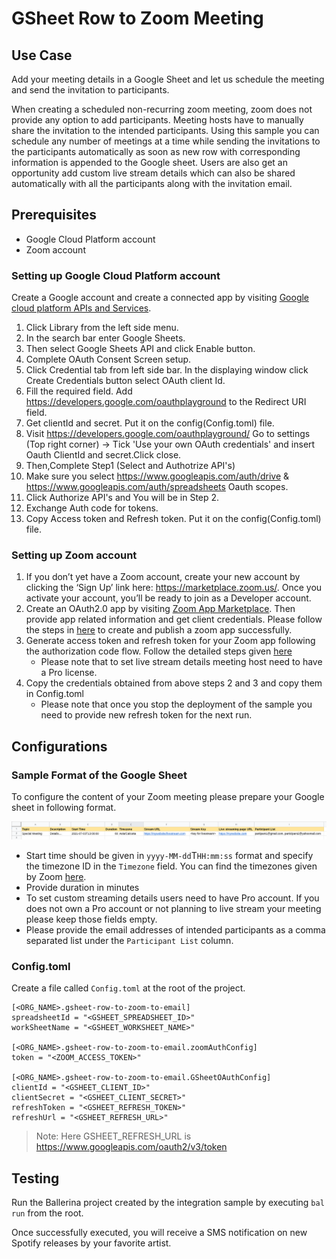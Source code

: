 # GSheet Row to Zoom Meeting
## Use Case

Add your meeting details in a Google Sheet and let us schedule the meeting and send the invitation to participants. 

When creating a scheduled non-recurring zoom meeting, zoom does not provide any option to add participants. Meeting hosts have to manually share the invitation to the intended participants. Using this sample you can schedule any number of meetings at a time while sending the invitations to the participants automatically as soon as new row with corresponding information is appended to the Google sheet.  Users are also get an opportunity add custom live stream details which can also be shared automatically with all the participants along with the invitation email.

## Prerequisites
* Google Cloud Platform account
* Zoom account

### Setting up Google Cloud Platform account
Create a Google account and create a connected app by visiting [Google cloud platform APIs and Services](https://console.cloud.google.com/apis/dashboard). 

1. Click Library from the left side menu.
2. In the search bar enter Google Sheets.
3. Then select Google Sheets API and click Enable button.
4. Complete OAuth Consent Screen setup.
5. Click Credential tab from left side bar. In the displaying window click Create Credentials button select OAuth client Id.
6. Fill the required field. Add https://developers.google.com/oauthplayground to the Redirect URI field.
7. Get clientId and secret. Put it on the config(Config.toml) file.
8. Visit https://developers.google.com/oauthplayground/ 
    Go to settings (Top right corner) -> Tick 'Use your own OAuth credentials' and insert Oauth ClientId and secret.Click close.
9. Then,Complete Step1 (Select and Authotrize API's)
10. Make sure you select https://www.googleapis.com/auth/drive & https://www.googleapis.com/auth/spreadsheets Oauth scopes.
11. Click Authorize API's and You will be in Step 2.
12. Exchange Auth code for tokens.
13. Copy Access token and Refresh token. Put it on the config(Config.toml) file.

### Setting up Zoom account

1. If you don’t yet have a Zoom account, create your new account by clicking the ‘Sign Up’ link here: https://marketplace.zoom.us/. Once you activate your account, you’ll be ready to join as a Developer account.
2. Create an OAuth2.0 app by visiting [Zoom App Marketplace](https://marketplace.zoom.us/develop/create). Then provide app related information and get client credentials. Please follow the steps in [here](https://marketplace.zoom.us/docs/guides/build/oauth-app) to create and publish a zoom app successfully. 
3. Generate access token and refresh token for your Zoom app following the authorization code flow. Follow the detailed steps given [here](https://marketplace.zoom.us/docs/guides/auth/oauth)
    - Please note that to set live stream details meeting host need to have a Pro license. 
5. Copy the credentials obtained from above steps 2 and 3 and copy them in Config.toml
    - Please note that once you stop the deployment of the sample you need to provide new refresh token for the next run. 

## Configurations 

### Sample Format of the Google Sheet

To configure the content of your Zoom meeting please prepare your Google sheet in following format. 

<p align="center">
<img src="./docs/images/gsheet_format.png?raw=true" alt="Google Sheet Template"/>
</p>

* Start time should be given in `yyyy-MM-dd`T`HH:mm:ss` format and specify the timezone ID in the `Timezone` field. You can find the timezones given by Zoom [here](https://marketplace.zoom.us/docs/api-reference/other-references/abbreviation-lists#timezones).
* Provide duration in minutes
* To set custom streaming details users need to have Pro account. If you does not own a Pro account or not planning to live stream your meeting please keep those fields empty. 
* Please provide the email addresses of intended participants as a comma separated list under the `Participant List` column. 


### Config.toml 

Create a file called `Config.toml` at the root of the project.

```
[<ORG_NAME>.gsheet-row-to-zoom-to-email]
spreadsheetId = "<GSHEET_SPREADSHEET_ID>"
workSheetName = "<GSHEET_WORKSHEET_NAME>"

[<ORG_NAME>.gsheet-row-to-zoom-to-email.zoomAuthConfig]
token = "<ZOOM_ACCESS_TOKEN>"

[<ORG_NAME>.gsheet-row-to-zoom-to-email.GSheetOAuthConfig]
clientId = "<GSHEET_CLIENT_ID>"
clientSecret = "<GSHEET_CLIENT_SECRET>"
refreshToken = "<GSHEET_REFRESH_TOKEN>"
refreshUrl = "<GSHEET_REFRESH_URL>"
```
> Note: Here GSHEET_REFRESH_URL is https://www.googleapis.com/oauth2/v3/token

## Testing
Run the Ballerina project created by the integration sample by executing `bal run` from the root.

Once successfully executed, you will receive a SMS notification on new Spotify releases by your favorite artist.